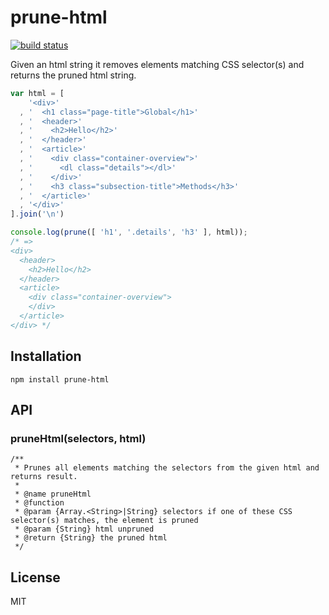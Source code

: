 # prune-html
[![build status](https://secure.travis-ci.org/thlorenz/prune-html.png)](http://travis-ci.org/thlorenz/prune-html)

Given an html string it removes elements matching CSS selector(s) and returns the pruned html string.

```js
var html = [
    '<div>'
  , '  <h1 class="page-title">Global</h1>'
  , '  <header>'
  , '    <h2>Hello</h2>'
  , '  </header>'
  , '  <article>'
  , '    <div class="container-overview">'
  , '      <dl class="details"></dl>'
  , '    </div>'
  , '    <h3 class="subsection-title">Methods</h3>'
  , '  </article>'
  , '</div>'
].join('\n')

console.log(prune([ 'h1', '.details', 'h3' ], html));
/* =>
<div>
  <header>
    <h2>Hello</h2>
  </header>
  <article>
    <div class="container-overview">
    </div>
  </article>
</div> */
```

## Installation

    npm install prune-html

## API

### pruneHtml(selectors, html)
```
/**
 * Prunes all elements matching the selectors from the given html and returns result.
 * 
 * @name pruneHtml
 * @function
 * @param {Array.<String>|String} selectors if one of these CSS selector(s) matches, the element is pruned
 * @param {String} html unpruned
 * @return {String} the pruned html
 */
```

## License

MIT
